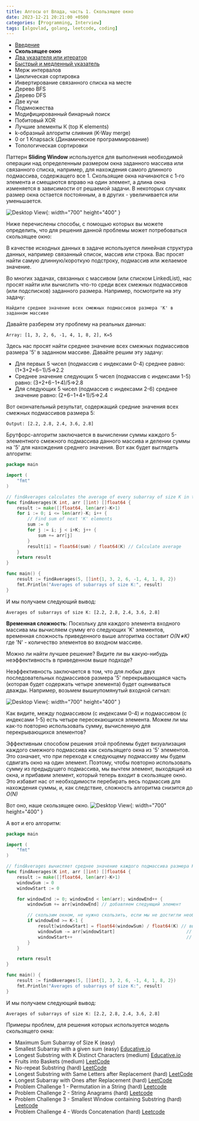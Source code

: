 ```yaml
---
title: Алгосы от Влада, часть 1. Скользящее окно
date: 2023-12-21 20:21:00 +0500
categories: [Programming, Interview]
tags: [algovlad, golang, leetcode, coding]
---
```



* [Введение](/posts/algo-patterns/)
* <b>Скользящее окно</b>
* [Два указателя или итератор](/posts/algo-patterns-two-pointers/)
* [Быстрый и медленный указатель](/posts/algo-patterns-fast-slow-pointer)
* Мерж интервалов
* Циклическая сортировка
* Инвертирование связанного списка на месте
* Дерево BFS
* Дерево DFS
* Две кучи
* Подмножества
* Модифицированный бинарный поиск
* Побитовый XOR
* Лучшие элементы К (top K elements)
* k-образный алгоритм слияния (K-Way merge)
* 0 or 1 Knapsack (Динамическое программирование)
* Топологическая сортировки



Паттерн <b>Sliding Window</b> используется для выполнения необходимой операции над определенным размером окна 
заданного массива или связанного списка, например, для нахождения самого длинного подмассива, 
содержащего все 1. Скользящие окна начинаются с 1-го элемента и смещаются вправо на один элемент,
а длина окна изменяется в зависимости от решаемой задачи. В некоторых случаях размер окна остается 
постоянным, а в других - увеличивается или уменьшается.

![Desktop View](/assets/img/posts/2023-12-21-algo-patterns-sliding-window/sliding-window.svg){: width="700" height="400" }

Ниже перечислены способы, с помощью которых вы можете определить, что для решения данной проблемы может потребоваться скользящее окно:

В качестве исходных данных в задаче используется линейная структура данных, например связанный список, массив или строка.
Вас просят найти самую длинную/короткую подстроку, подмассив или желаемое значение.

Во многих задачах, связанных с массивом (или списком LinkedList), нас просят найти или вычислить что-то среди всех смежных подмассивов (или подсписков) заданного размера. Например, посмотрите на эту задачу:

```
Найдите среднее значение всех смежных подмассивов размера 'K' в заданном массиве
```

Давайте разберем эту проблему на реальных данных:

```
Array: [1, 3, 2, 6, -1, 4, 1, 8, 2], K=5
```

Здесь нас просят найти среднее значение всех смежных подмассивов размера '5' в заданном массиве. Давайте решим эту задачу:

* Для первых 5 чисел (подмассив с индексами 0-4) среднее равно: (1+3+2+6−1)/5=>2.2
* Среднее значение следующих 5 чисел (подмассив с индексами 1-5) равно: (3+2+6−1+4)/5=>2.8
* Для следующих 5 чисел (подмассив с индексами 2-6) среднее значение равно: (2+6−1+4+1)/5=>2.4

Вот окончательный результат, содержащий средние значения всех смежных подмассивов размера 5:
```
Output: [2.2, 2.8, 2.4, 3.6, 2.8]
```

Брутфорс-алгоритм заключается в вычислении суммы каждого 5-элементного смежного подмассива данного массива и 
делении суммы на '5' для нахождения среднего значения. Вот как будет выглядеть алгоритм:

```go
package main

import (
	"fmt"
)

// findAverages calculates the average of every subarray of size K in the array.
func findAverages(K int, arr []int) []float64 {
	result := make([]float64, len(arr)-K+1)
	for i := 0; i <= len(arr)-K; i++ {
		// Find sum of next 'K' elements
		sum := 0
		for j := i; j < i+K; j++ {
			sum += arr[j]
		}
		result[i] = float64(sum) / float64(K) // Calculate average
	}
	return result
}

func main() {
	result := findAverages(5, []int{1, 3, 2, 6, -1, 4, 1, 8, 2})
	fmt.Println("Averages of subarrays of size K:", result)
}
```

И мы получаем следующий вывод: 
```
Averages of subarrays of size K: [2.2, 2.8, 2.4, 3.6, 2.8]
```

<b>Временная сложность</b>: Поскольку для каждого элемента входного массива мы вычисляем сумму 
его следующих 'K' элементов, временная сложность приведенного выше алгоритма составит
<i>O(N∗K)</i> где 'N' - количество элементов во входном массиве.

Можно ли найти лучшее решение? Видите ли вы какую-нибудь неэффективность в приведенном выше подходе?

Неэффективность заключается в том, что для любых двух последовательных подмассивов размера '5' перекрывающаяся 
часть (которая будет содержать четыре элемента) будет оцениваться дважды. 
Например, возьмем вышеупомянутый входной сигнал:

![Desktop View](/assets/img/posts/2023-12-21-algo-patterns-sliding-window/sub-array.svg){: width="700" height="400" }

Как видите, между подмассивом (с индексами 0-4) и подмассивом (с индексами 1-5) есть четыре пересекающихся элемента. Можем ли мы как-то повторно использовать сумму, вычисленную для перекрывающихся элементов?

Эффективным способом решения этой проблемы будет визуализация каждого смежного подмассива 
как скользящего окна из '5' элементов. Это означает, что при переходе к следующему подмассиву мы будем сдвигать окно 
на один элемент. Поэтому, чтобы повторно использовать сумму из предыдущего подмассива, мы вычтем элемент, выходящий 
из окна, и прибавим элемент, который теперь входит в скользящее окно. Это избавит нас от необходимости перебирать 
весь подмассив для нахождения суммы, и, как следствие, сложность алгоритма снизится до <i>O(N)</i>

Вот оно, наше скользящее окно.
![Desktop View](/assets/img/posts/2023-12-21-algo-patterns-sliding-window/sliding-window.svg){: width="700" height="400" }

А вот и его алгоритм: 
```go
package main

import (
	"fmt"
)

// findAverages вычисляет среднее значение каждого подмассива размера K в массиве.
func findAverages(K int, arr []int) []float64 {
	result := make([]float64, len(arr)-K+1)
	windowSum := 0
	windowStart := 0

	for windowEnd := 0; windowEnd < len(arr); windowEnd++ {
		windowSum += arr[windowEnd] // добавляем следующий элемент

		// скользим окном, не нужно скользить, если мы не достигли необходимого размера окна 'K'
		if windowEnd >= K-1 {
			result[windowStart] = float64(windowSum) / float64(K) // вычисляем среднее
			windowSum -= arr[windowStart]                           // вычитаем элемент, выходящий за окно
			windowStart++                                           // двигаем окно вперёд
		}
	}

	return result
}

func main() {
	result := findAverages(5, []int{1, 3, 2, 6, -1, 4, 1, 8, 2})
	fmt.Println("Averages of subarrays of size K:", result)
}
```

И мы получаем следующий вывод:
```
Averages of subarrays of size K: [2.2, 2.8, 2.4, 3.6, 2.8]
```


Примеры проблем, для решения которых используется модель скользящего окна:

* Maximum Sum Subarray of Size K (easy)
* Smallest Subarray with a given sum (easy) [Educative.io](https://www.educative.io/courses/grokking-the-coding-interview/7XMlMEQPnnQ)
* Longest Substring with K Distinct Characters (medium) [Educative.io](https://www.educative.io/courses/grokking-the-coding-interview/YQQwQMWLx80)
* Fruits into Baskets (medium) [LeetCode](https://leetcode.com/problems/fruit-into-baskets/)
* No-repeat Substring (hard) [LeetCode](https://leetcode.com/problems/longest-substring-without-repeating-characters/)
* Longest Substring with Same Letters after Replacement (hard) [LeetCode](https://leetcode.com/problems/longest-repeating-character-replacement/)
* Longest Subarray with Ones after Replacement (hard) [LeetCode](https://leetcode.com/problems/max-consecutive-ones-iii/)
* Problem Challenge 1 - Permutation in a String (hard) [Leetcode](https://leetcode.com/problems/permutation-in-string/)
* Problem Challenge 2 - String Anagrams (hard) [Leetcode](https://leetcode.com/problems/find-all-anagrams-in-a-string/)
* Problem Challenge 3 - Smallest Window containing Substring (hard) [Leetcode](https://leetcode.com/problems/minimum-window-substring/)
* Problem Challenge 4 - Words Concatenation (hard) [Leetcode](https://leetcode.com/problems/substring-with-concatenation-of-all-words/)

